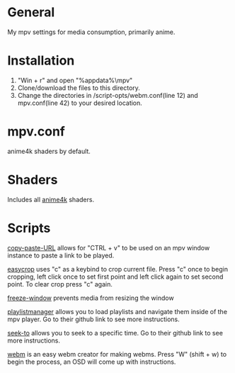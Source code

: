 # General
My mpv settings for media consumption, primarily anime.

# Installation
1. "Win + r" and open "%appdata%\mpv"
2. Clone/download the files to this directory.
3. Change the directories in /script-opts/webm.conf(line 12) and mpv.conf(line 42) to your desired location.

# mpv.conf
anime4k shaders by default.

# Shaders
Includes all [anime4k](https://github.com/bloc97/Anime4K) shaders.

# Scripts
[copy-paste-URL](https://github.com/zenyd/mpv-scripts) allows for "CTRL + v" to be used on an mpv window instance to paste a link to be played.

[easycrop](https://github.com/aidanholm/mpv-easycrop) uses "c" as a keybind to crop current file. Press "c" once to begin cropping, left click once to set first point and left click again to set second point. To clear crop press "c" again.

[freeze-window](https://github.com/occivink/mpv-image-viewer/blob/master/scripts/freeze-window.lua) prevents media from resizing the window 

[playlistmanager](https://github.com/jonniek/mpv-playlistmanager) allows you to load playlists and navigate them inside of the mpv player. Go to their github link to see more instructions.

[seek-to](https://github.com/occivink/mpv-scripts) allows you to seek to a specific time. Go to their github link to see more instructions.

[webm](https://github.com/ekisu/mpv-webm) is an easy webm creator for making webms. Press "W" (shift + w) to begin the process, an OSD will come up with instructions.


